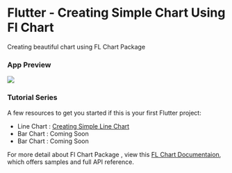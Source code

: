 # Flutter - Creating Simple Chart Using Fl Chart

Creating beautiful chart using FL Chart Package

### App Preview

<img src='img/Screenshot_1628586896.png'>


### Tutorial Series
A few resources to get you started if this is your first Flutter project:

- Line Chart : [Creating Simple Line Chart](https://flutter.dev/docs/get-started/codelab)
- Bar Chart : Coming Soon
- Bar Chart : Coming Soon

For more detail about Fl Chart Package , view this
[FL Chart Documentaion](https://pub.dev/packages/fl_chart), which offers samples and full API reference.